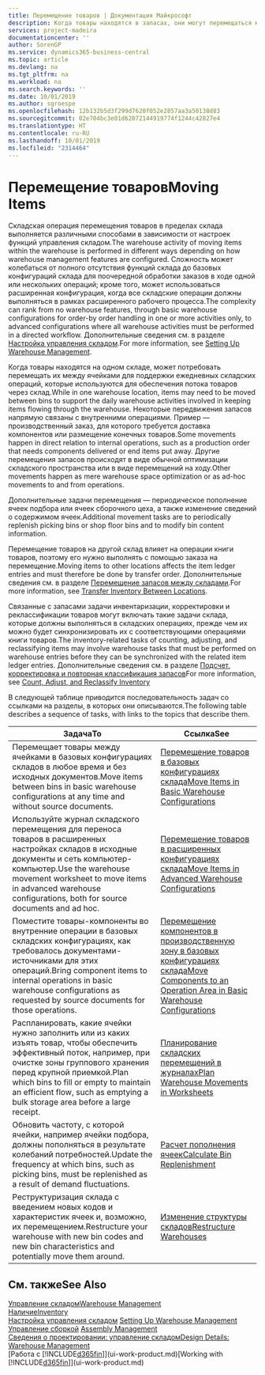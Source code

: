 ```yaml
---
title: Перемещение товаров | Документация Майкрософт
description: Когда товары находятся в запасах, они могут перемещаться между ячейками для поддержки ежедневных складских операций, которые используются для обеспечения потока товаров через склад. Некоторые передвижения запасов напрямую связаны с внутренними операциями. Пример — производственный заказ, для которого требуется доставка компонентов или размещение конечных товаров. Другие перемещения запасов происходят в виде обычной оптимизации складского пространства или в виде перемещений на ходу.
services: project-madeira
documentationcenter: ''
author: SorenGP
ms.service: dynamics365-business-central
ms.topic: article
ms.devlang: na
ms.tgt_pltfrm: na
ms.workload: na
ms.search.keywords: ''
ms.date: 10/01/2019
ms.author: sgroespe
ms.openlocfilehash: 12b132b5d3f299d7620f052e2857aa3a50138d83
ms.sourcegitcommit: 02e704bc3e01d62072144919774f1244c42827e4
ms.translationtype: HT
ms.contentlocale: ru-RU
ms.lasthandoff: 10/01/2019
ms.locfileid: "2314464"
---
```

# <a name="moving-items"></a><span data-ttu-id="c0052-105">Перемещение товаров</span><span class="sxs-lookup"><span data-stu-id="c0052-105">Moving Items</span></span>
<span data-ttu-id="c0052-106">Складская операция перемещения товаров в пределах склада выполняется различными способами в зависимости от настроек функций управления складом.</span><span class="sxs-lookup"><span data-stu-id="c0052-106">The warehouse activity of moving items within the warehouse is performed in different ways depending on how warehouse management features are configured.</span></span> <span data-ttu-id="c0052-107">Сложность может колебаться от полного отсутствия функций склада до базовых конфигураций склада для поочередной обработки заказов в ходе одной или нескольких операций; кроме того, может использоваться расширенная конфигурация, когда все складские операции должны выполняться в рамках расширенного рабочего процесса.</span><span class="sxs-lookup"><span data-stu-id="c0052-107">The complexity can rank from no warehouse features, through basic warehouse configurations for order-by order handling in one or more activities only, to advanced configurations where all warehouse activities must be performed in a directed workflow.</span></span> <span data-ttu-id="c0052-108">Дополнительные сведения см. в разделе [Настройка управления складом](warehouse-setup-warehouse.md).</span><span class="sxs-lookup"><span data-stu-id="c0052-108">For more information, see [Setting Up Warehouse Management](warehouse-setup-warehouse.md).</span></span>

<span data-ttu-id="c0052-109">Когда товары находятся на одном складе, может потребовать перемещать их между ячейками для поддержки ежедневных складских операций, которые используются для обеспечения потока товаров через склад.</span><span class="sxs-lookup"><span data-stu-id="c0052-109">While in one warehouse location, items may need to be moved between bins to support the daily warehouse activities involved in keeping items flowing through the warehouse.</span></span> <span data-ttu-id="c0052-110">Некоторые передвижения запасов напрямую связаны с внутренними операциями. Пример — производственный заказ, для которого требуется доставка компонентов или размещение конечных товаров.</span><span class="sxs-lookup"><span data-stu-id="c0052-110">Some movements happen in direct relation to internal operations, such as a production order that needs components delivered or end items put away.</span></span> <span data-ttu-id="c0052-111">Другие перемещения запасов происходят в виде обычной оптимизации складского пространства или в виде перемещений на ходу.</span><span class="sxs-lookup"><span data-stu-id="c0052-111">Other movements happen as mere warehouse space optimization or as ad-hoc movements to and from operations.</span></span>

<span data-ttu-id="c0052-112">Дополнительные задачи перемещения — периодическое пополнение ячеек подбора или ячеек сборочного цеха, а также изменение сведений о содержимом ячеек.</span><span class="sxs-lookup"><span data-stu-id="c0052-112">Additional movement tasks are to periodically replenish picking bins or shop floor bins and to modify bin content information.</span></span>

<span data-ttu-id="c0052-113">Перемещение товаров на другой склад влияет на операции книги товаров, поэтому его нужно выполнять с помощью заказа на перемещение.</span><span class="sxs-lookup"><span data-stu-id="c0052-113">Moving items to other locations affects the item ledger entries and must therefore be done by transfer order.</span></span> <span data-ttu-id="c0052-114">Дополнительные сведения см. в разделе [Перемещение запасов между складами](inventory-how-transfer-between-locations.md).</span><span class="sxs-lookup"><span data-stu-id="c0052-114">For more information, see [Transfer Inventory Between Locations](inventory-how-transfer-between-locations.md).</span></span>  

<span data-ttu-id="c0052-115">Связанные с запасами задачи инвентаризации, корректировки и реклассификации товаров могут включать такие задачи склада, которые должны выполняться в складских операциях, прежде чем их можно будет синхронизировать их с соответствующими операциями книги товаров.</span><span class="sxs-lookup"><span data-stu-id="c0052-115">The inventory-related tasks of counting, adjusting, and reclassifying items may involve warehouse tasks that must be performed on warehouse entries before they can be synchronized with the related item ledger entries.</span></span> <span data-ttu-id="c0052-116">Дополнительные сведения см. в разделе [Подсчет, корректировка и повторная классификация запасов](inventory-how-count-adjust-reclassify.md)</span><span class="sxs-lookup"><span data-stu-id="c0052-116">For more information, see [Count, Adjust, and Reclassify Inventory](inventory-how-count-adjust-reclassify.md)</span></span>  

 <span data-ttu-id="c0052-117">В следующей таблице приводится последовательность задач со ссылками на разделы, в которых они описываются.</span><span class="sxs-lookup"><span data-stu-id="c0052-117">The following table describes a sequence of tasks, with links to the topics that describe them.</span></span>   

|<span data-ttu-id="c0052-118">**Задача**</span><span class="sxs-lookup"><span data-stu-id="c0052-118">**To**</span></span>|<span data-ttu-id="c0052-119">**Ссылка**</span><span class="sxs-lookup"><span data-stu-id="c0052-119">**See**</span></span>|  
|------------|-------------|  
|<span data-ttu-id="c0052-120">Перемещает товары между ячейками в базовых конфигурациях складов в любое время и без исходных документов.</span><span class="sxs-lookup"><span data-stu-id="c0052-120">Move items between bins in basic warehouse configurations at any time and without source documents.</span></span>|[<span data-ttu-id="c0052-121">Перемещение товаров в базовых конфигурациях склада</span><span class="sxs-lookup"><span data-stu-id="c0052-121">Move Items in Basic Warehouse Configurations</span></span>](warehouse-how-to-move-items-ad-hoc-in-basic-warehousing.md)|
|<span data-ttu-id="c0052-122">Используйте журнал складского перемещения для переноса товаров в расширенных настройках складов в исходные документы и сеть компьютер-компьютер.</span><span class="sxs-lookup"><span data-stu-id="c0052-122">Use the warehouse movement worksheet to move items in advanced warehouse configurations, both for source documents and ad hoc.</span></span>|[<span data-ttu-id="c0052-123">Перемещение товаров в расширенных конфигурациях склада</span><span class="sxs-lookup"><span data-stu-id="c0052-123">Move Items in Advanced Warehouse Configurations</span></span>](warehouse-how-to-move-items-in-advanced-warehousing.md)|  
|<span data-ttu-id="c0052-124">Поместите товары-компоненты во внутренние операции в базовых складских конфигурациях, как требовалось документами-источниками для этих операций.</span><span class="sxs-lookup"><span data-stu-id="c0052-124">Bring component items to internal operations in basic warehouse configurations as requested by source documents for those operations.</span></span>|[<span data-ttu-id="c0052-125">Перемещение компонентов в производственную зону в базовых конфигурациях склада</span><span class="sxs-lookup"><span data-stu-id="c0052-125">Move Components to an Operation Area in Basic Warehouse Configurations</span></span>](warehouse-how-to-move-components-to-an-operation-area-in-basic-warehousing.md)|
|<span data-ttu-id="c0052-126">Распланировать, какие ячейки нужно заполнить или из каких изъять товар, чтобы обеспечить эффективный поток, например, при очистке зоны группового хранения перед крупной приемкой.</span><span class="sxs-lookup"><span data-stu-id="c0052-126">Plan which bins to fill or empty to maintain an efficient flow, such as emptying a bulk storage area before a large receipt.</span></span>|[<span data-ttu-id="c0052-127">Планирование складских перемещений в журналах</span><span class="sxs-lookup"><span data-stu-id="c0052-127">Plan Warehouse Movements in Worksheets</span></span>](warehouse-how-to-plan-warehouse-movements-in-worksheets.md)|
|<span data-ttu-id="c0052-128">Обновить частоту, с которой ячейки, например ячейки подбора, должны пополняться в результате колебаний потребностей.</span><span class="sxs-lookup"><span data-stu-id="c0052-128">Update the frequency at which bins, such as picking bins, must be replenished as a result of demand fluctuations.</span></span>|[<span data-ttu-id="c0052-129">Расчет пополнения ячеек</span><span class="sxs-lookup"><span data-stu-id="c0052-129">Calculate Bin Replenishment</span></span>](warehouse-how-to-calculate-bin-replenishment.md)|
|<span data-ttu-id="c0052-130">Реструктуризация склада с введением новых кодов и характеристик ячеек и, возможно, их перемещением.</span><span class="sxs-lookup"><span data-stu-id="c0052-130">Restructure your warehouse with new bin codes and new bin characteristics and potentially move them around.</span></span>|[<span data-ttu-id="c0052-131">Изменение структуры складов</span><span class="sxs-lookup"><span data-stu-id="c0052-131">Restructure Warehouses</span></span>](warehouse-how-to-restructure-warehouses.md)|  

## <a name="see-also"></a><span data-ttu-id="c0052-132">См. также</span><span class="sxs-lookup"><span data-stu-id="c0052-132">See Also</span></span>  
[<span data-ttu-id="c0052-133">Управление складом</span><span class="sxs-lookup"><span data-stu-id="c0052-133">Warehouse Management</span></span>](warehouse-manage-warehouse.md)  
[<span data-ttu-id="c0052-134">Наличие</span><span class="sxs-lookup"><span data-stu-id="c0052-134">Inventory</span></span>](inventory-manage-inventory.md)  
<span data-ttu-id="c0052-135">[Настройка управления складом](warehouse-setup-warehouse.md)   </span><span class="sxs-lookup"><span data-stu-id="c0052-135">[Setting Up Warehouse Management](warehouse-setup-warehouse.md)   </span></span>  
<span data-ttu-id="c0052-136">[Управление сборкой](assembly-assemble-items.md)  </span><span class="sxs-lookup"><span data-stu-id="c0052-136">[Assembly Management](assembly-assemble-items.md)  </span></span>  
[<span data-ttu-id="c0052-137">Сведения о проектировании: управление складом</span><span class="sxs-lookup"><span data-stu-id="c0052-137">Design Details: Warehouse Management</span></span>](design-details-warehouse-management.md)  
<span data-ttu-id="c0052-138">[Работа с [!INCLUDE[d365fin](includes/d365fin_md.md)]](ui-work-product.md)</span><span class="sxs-lookup"><span data-stu-id="c0052-138">[Working with [!INCLUDE[d365fin](includes/d365fin_md.md)]](ui-work-product.md)</span></span>
